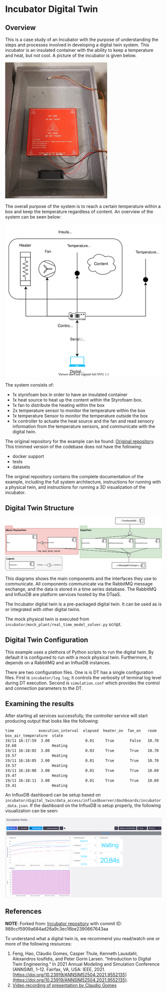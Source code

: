 # Incubator Digital Twin

## Overview

This is a case study of an Incubator with the purpose of understanding
the steps and processes involved in developing a digital twin system.
This incubator is an insulated container with the ability to keep a temperature
and heat, but not cool. A picture of the incubator is given below.

![Incubator Picture](figures/incubator_pt.png)

The overall purpose of the system is to reach a certain temperature within
a box and keep the temperature regardless of content.
An overview of the system can be seen below:

![Incubator Schematic](figures/system.svg)

The system consists of:

* 1x styrofoam box in order to have an insulated container
* 1x heat source to heat up the content within the Styrofoam box.
* 1x fan to distribute the heating within the box
* 2x temperature sensor to monitor the temperature within the box
* 1x temperature Sensor to monitor the temperature outside the box
* 1x controller to actuate the heat source and the fan and read sensory
  information from the temperature sensors, and communicate with
  the digital twin.

The original repository for the example can be found: [Original repository](https://github.com/INTO-CPS-Association/example_digital-twin_incubator/).
This trimmed version of the codebase does not have the following:

* docker support
* tests
* datasets

The original repository contains the complete documentation of
the example, including the full system architecture, instructions for
running with a physical twin, and instructions for running
a 3D visualization of the incubator.

## Digital Twin Structure

![System overview of the incubator](figures/dt-structure.svg)

This diagrams shows the main components and the interfaces they use to communicate.
All components communicate via the RabbitMQ message exchange,
and the data is stored in a time series database.
The RabbitMQ and InfluxDB are platform services hosted by the DTaaS.

The Incubator digital twin is a pre-packaged digital twin. It can be
used as is or integrated with other digital twins.

The mock physical twin is executed from
`incubator/mock_plant/real_time_model_solver.py` script.

## Digital Twin Configuration

This example uses a plethora of Python scripts to run the digital twin.
By default it is configured to run with a mock physical twin.
Furthermore, it depends on a RabbitMQ and an InfluxDB instances.

There are two configuration files. One is is DT has a single configuration files.
First is `incubator/log.log`; it controls the verbosity of terminal log level
during DT execution.
Second is `simulation.conf` which provides the control and
connection parameters to the DT.

## Examining the results

After starting all services successfully, the controller service will
start producing output that looks like the following:

````log
time           execution_interval  elapsed  heater_on  fan_on   room   box_air_temperature  state 
19/11 16:17:59  3.00                0.01     True       False   10.70  19.68                Heating
19/11 16:18:02  3.00                0.03     True       True    10.70  19.57                Heating
19/11 16:18:05  3.00                0.01     True       True    10.70  19.57                Heating
19/11 16:18:08  3.00                0.01     True       True    10.69  19.47                Heating
19/11 16:18:11  3.00                0.01     True       True    10.69  19.41                Heating
````

An InfluxDB dashboard can be setup based on
`incubator/digital_twin/data_access/influxdbserver/dashboards/incubator_data.json`.
If the dashboard on the InfluxDB is setup properly,
the following visualization can be seen:

![Influx Dashboard](figures/visualization.png)

## References

**NOTE**: Forked from:
[Incubator repository](https://github.com/INTO-CPS-Association/example_digital-twin_incubator/)
with commit ID: 989ccf5909a684ad26a9c3ec16be2390667643aa

To understand what a digital twin is, we recommend you read/watch one
or more of the following resources:

1. Feng, Hao, Cláudio Gomes, Casper Thule, Kenneth Lausdahl,
   Alexandros Iosifidis, and Peter Gorm Larsen. “Introduction to
   Digital Twin Engineering.” In 2021 Annual Modeling and Simulation
   Conference (ANNSIM), 1–12. Fairfax, VA, USA: IEEE, 2021.
   [https://doi.org/10.23919/ANNSIM52504.2021.9552135](https://doi.org/10.23919/ANNSIM52504.2021.9552135).
2. [Video recording of presentation by Claudio Gomes](https://videos.ida.dk/media/Introduction+to+Digital+Twin+Engineering+with+Cl%C3%A1udio+%C3%82ngelo+Gon%C3%A7alves+Gomes%2C+Aarhus+Universitet/1_7r1j05g8/256930613)
